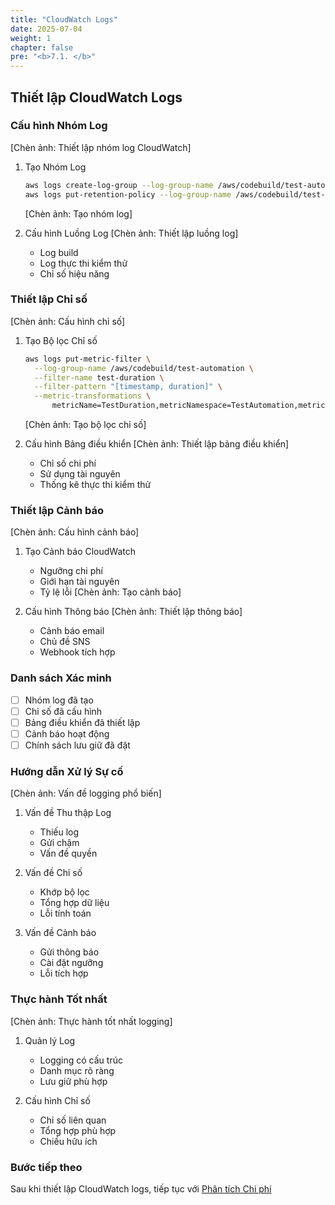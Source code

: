```yaml
---
title: "CloudWatch Logs"
date: 2025-07-04
weight: 1
chapter: false
pre: "<b>7.1. </b>"
---
```


## Thiết lập CloudWatch Logs

### Cấu hình Nhóm Log
[Chèn ảnh: Thiết lập nhóm log CloudWatch]
1. Tạo Nhóm Log
   ```bash
   aws logs create-log-group --log-group-name /aws/codebuild/test-automation
   aws logs put-retention-policy --log-group-name /aws/codebuild/test-automation --retention-in-days 30
   ```
   [Chèn ảnh: Tạo nhóm log]

2. Cấu hình Luồng Log
   [Chèn ảnh: Thiết lập luồng log]
   - Log build
   - Log thực thi kiểm thử
   - Chỉ số hiệu năng

### Thiết lập Chỉ số
[Chèn ảnh: Cấu hình chỉ số]
1. Tạo Bộ lọc Chỉ số
   ```bash
   aws logs put-metric-filter \
     --log-group-name /aws/codebuild/test-automation \
     --filter-name test-duration \
     --filter-pattern "[timestamp, duration]" \
     --metric-transformations \
         metricName=TestDuration,metricNamespace=TestAutomation,metricValue=$duration
   ```
   [Chèn ảnh: Tạo bộ lọc chỉ số]

2. Cấu hình Bảng điều khiển
   [Chèn ảnh: Thiết lập bảng điều khiển]
   - Chỉ số chi phí
   - Sử dụng tài nguyên
   - Thống kê thực thi kiểm thử

### Thiết lập Cảnh báo
[Chèn ảnh: Cấu hình cảnh báo]
1. Tạo Cảnh báo CloudWatch
   - Ngưỡng chi phí
   - Giới hạn tài nguyên
   - Tỷ lệ lỗi
   [Chèn ảnh: Tạo cảnh báo]

2. Cấu hình Thông báo
   [Chèn ảnh: Thiết lập thông báo]
   - Cảnh báo email
   - Chủ đề SNS
   - Webhook tích hợp

### Danh sách Xác minh
- [ ] Nhóm log đã tạo
- [ ] Chỉ số đã cấu hình
- [ ] Bảng điều khiển đã thiết lập
- [ ] Cảnh báo hoạt động
- [ ] Chính sách lưu giữ đã đặt

### Hướng dẫn Xử lý Sự cố
[Chèn ảnh: Vấn đề logging phổ biến]
1. Vấn đề Thu thập Log
   - Thiếu log
   - Gửi chậm
   - Vấn đề quyền

2. Vấn đề Chỉ số
   - Khớp bộ lọc
   - Tổng hợp dữ liệu
   - Lỗi tính toán

3. Vấn đề Cảnh báo
   - Gửi thông báo
   - Cài đặt ngưỡng
   - Lỗi tích hợp

### Thực hành Tốt nhất
[Chèn ảnh: Thực hành tốt nhất logging]
1. Quản lý Log
   - Logging có cấu trúc
   - Danh mục rõ ràng
   - Lưu giữ phù hợp

2. Cấu hình Chỉ số
   - Chỉ số liên quan
   - Tổng hợp phù hợp
   - Chiều hữu ích

### Bước tiếp theo
Sau khi thiết lập CloudWatch logs, tiếp tục với [Phân tích Chi phí](../7.2-analyze-cost/)
